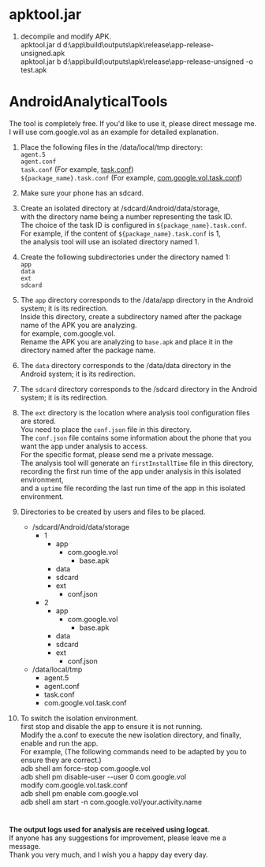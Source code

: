 # apktool.jar

1. decompile and modify APK. <br>
apktool.jar d d:\app\build\outputs\apk\release\app-release-unsigned.apk <br>
apktool.jar b d:\app\build\outputs\apk\release\app-release-unsigned -o test.apk <br>

# AndroidAnalyticalTools
The tool is completely free. If you'd like to use it, please direct message me. <br>
I will use com.google.vol as an example for detailed explanation. <br>

1. Place the following files in the /data/local/tmp directory: <br>
  `agent.5` <br>
  `agent.conf` <br>
  `task.conf` (For example, [task.conf](https://github.com/vxx0/AndroidAnalyticalTools/blob/main/task.conf)) <br>
  `${package_name}.task.conf` (For example, [com.google.vol.task.conf](https://github.com/vxx0/AndroidAnalyticalTools/blob/main/com.google.vol.task.conf))<br>

2. Make sure your phone has an sdcard. <br>
3. Create an isolated directory at /sdcard/Android/data/storage, <br>
   with the directory name being a number representing the task ID. <br>
   The choice of the task ID is configured in `${package_name}.task.conf`. <br>
   For example, if the content of `${package_name}.task.conf` is 1, <br>
   the analysis tool will use an isolated directory named 1. <br>
4. Create the following subdirectories under the directory named 1: <br>
  `app` <br>
  `data` <br>
  `ext` <br>
  `sdcard` <br>
5. The `app` directory corresponds to the /data/app directory in the Android system; it is its redirection. <br>
  Inside this directory, create a subdirectory named after the package name of the APK you are analyzing. <br>
  for example, com.google.vol. <br>
  Rename the APK you are analyzing to `base.apk` and place it in the directory named after the package name. <br>
6. The `data` directory corresponds to the /data/data directory in the Android system; it is its redirection. <br>
7. The `sdcard` directory corresponds to the /sdcard directory in the Android system; it is its redirection. <br>
8. The `ext` directory is the location where analysis tool configuration files are stored. <br>
   You need to place the `conf.json` file in this directory. <br>
   The `conf.json` file contains some information about the phone that you want the app under analysis to access. <br>
   For the specific format, please send me a private message. <br>
   The analysis tool will generate an `firstInstallTime` file in this directory, <br>
   recording the first run time of the app under analysis in this isolated environment, <br>
   and a `uptime` file recording the last run time of the app in this isolated environment. <br>

9. Directories to be created by users and files to be placed. <br>
    - /sdcard/Android/data/storage
      - 1
        - app
          - com.google.vol
            - base.apk
        - data
        - sdcard
        - ext
          - conf.json
      - 2
        - app
          - com.google.vol
            - base.apk
        - data
        - sdcard
        - ext
          - conf.json
    - /data/local/tmp
      - agent.5
      - agent.conf
      - task.conf
      - com.google.vol.task.conf
9. To switch the isolation environment. <br>
   first stop and disable the app to ensure it is not running. <br>
   Modify the a.conf to execute the new isolation directory, and finally, enable and run the app. <br>
   For example, (The following commands need to be adapted by you to ensure they are correct.) <br>
   adb shell am force-stop com.google.vol <br>
   adb shell pm disable-user --user 0 com.google.vol <br>
   modify com.google.vol.task.conf <br>
   adb shell pm enable com.google.vol <br>
   adb shell am start -n com.google.vol/your.activity.name <br>
# 
__The output logs used for analysis are received using logcat__. <br>
If anyone has any suggestions for improvement, please leave me a message. <br>
Thank you very much, and I wish you a happy day every day. <br>

